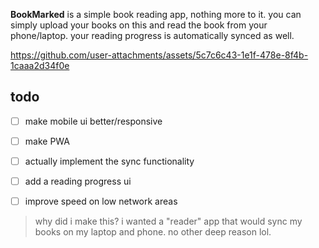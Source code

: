 **BookMarked** is a simple book reading app, nothing more to it. you can simply upload your books on this and read the book from your phone/laptop. your reading progress is automatically synced as well.


https://github.com/user-attachments/assets/5c7c6c43-1e1f-478e-8f4b-1caaa2d34f0e



## todo

- [ ] make mobile ui better/responsive
- [ ] make PWA
- [ ] actually implement the sync functionality
- [ ] add a reading progress ui
- [ ] improve speed on low network areas


> why did i make this? i wanted a "reader" app that would sync my books on my laptop and phone. no other deep reason lol.
